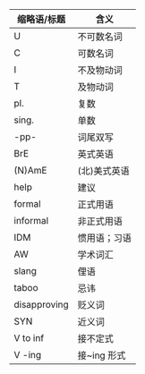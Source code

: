 | 缩略语/标题  | 含义         |
| ------------ | ------------ |
| U            | 不可数名词   |
| C            | 可数名词     |
| I            | 不及物动词   |
| T            | 及物动词     |
| pl.          | 复数         |
| sing.        | 单数         |
| -pp-         | 词尾双写     |
| BrE          | 英式英语     |
| (N)AmE       | (北)美式英语 |
| help         | 建议         |
|formal|正式用语|
|informal|非正式用语|
| IDM          | 惯用语；习语 |
|AW|学术词汇|
| slang        | 俚语         |
| taboo        | 忌讳         |
| disapproving | 贬义词       |
| SYN          | 近义词       |
| V to inf     | 接不定式     |
| V -ing       | 接~ing 形式  |
